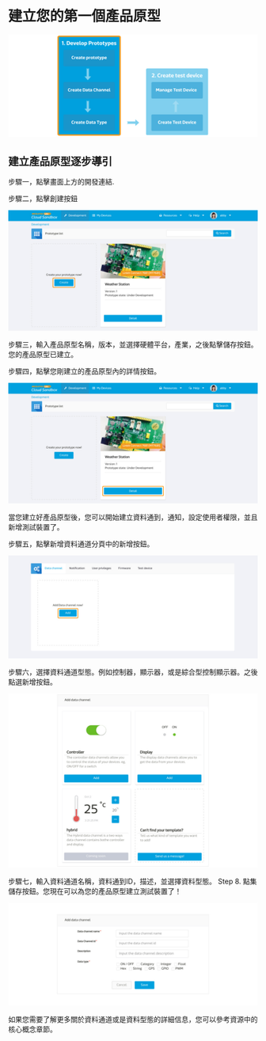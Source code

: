 # 建立您的第一個產品原型

![](../images/content_img/content_img-08.jpg)

## 建立產品原型逐步導引


步驟一，點擊畫面上方的開發連結.

步驟二，點擊創建按鈕


![](../images/screenshot/screen_shot-01.jpg)



步驟三，輸入產品原型名稱，版本，並選擇硬體平台，產業，之後點擊儲存按鈕。
您的產品原型已建立。

步驟四，點擊您剛建立的產品原型內的詳情按鈕。

![](../images/screenshot/screen_shot-02.jpg)

當您建立好產品原型後，您可以開始建立資料通到，通知，設定使用者權限，並且新增測試裝置了。


步驟五，點擊新增資料通道分頁中的新增按鈕。

![](../images/screenshot/screen_shot-03.jpg)

步驟六，選擇資料通道型態。例如控制器，顯示器，或是綜合型控制顯示器。之後點選新增按鈕。

![](../images/screenshot/screen_shot-04.jpg)

步驟七，輸入資料通道名稱，資料通到ID，描述，並選擇資料型態。
Step 8. 點集儲存按鈕。您現在可以為您的產品原型建立測試裝置了！


![](../images/screenshot/screen_shot-05.jpg)


如果您需要了解更多關於資料通道或是資料型態的詳細信息，您可以參考資源中的核心概念章節。








